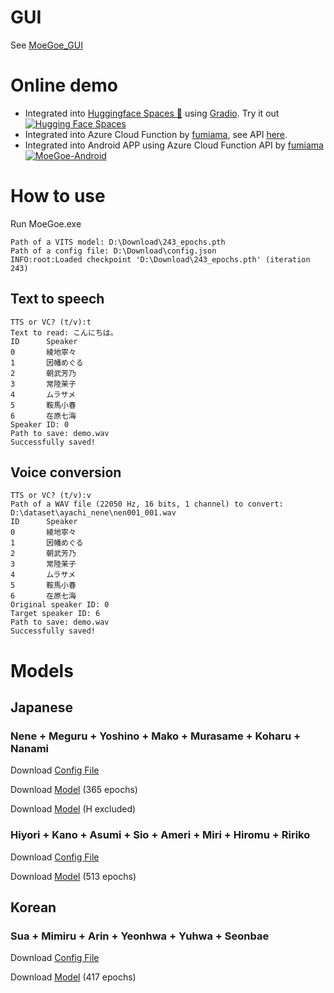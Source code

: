 # GUI
See [MoeGoe_GUI](https://github.com/CjangCjengh/MoeGoe_GUI)
# Online demo
- Integrated into [Huggingface Spaces 🤗](https://huggingface.co/spaces) using [Gradio](https://github.com/gradio-app/gradio). Try it out [![Hugging Face Spaces](https://img.shields.io/badge/%F0%9F%A4%97%20Hugging%20Face-Spaces-blue)](https://huggingface.co/spaces/skytnt/moe-japanese-tts)
- Integrated into Azure Cloud Function by [fumiama](https://github.com/fumiama), see API [here](https://github.com/fumiama/MoeGoe).
- Integrated into Android APP using Azure Cloud Function API by [fumiama](https://github.com/fumiama) [![MoeGoe-Android](https://img.shields.io/badge/MoeGoe-Android-orange)](https://github.com/fumiama/MoeGoe-Android)

# How to use
Run MoeGoe.exe
```
Path of a VITS model: D:\Download\243_epochs.pth
Path of a config file: D:\Download\config.json
INFO:root:Loaded checkpoint 'D:\Download\243_epochs.pth' (iteration 243)
```
## Text to speech
```
TTS or VC? (t/v):t
Text to read: こんにちは。
ID      Speaker
0       綾地寧々
1       因幡めぐる
2       朝武芳乃
3       常陸茉子
4       ムラサメ
5       鞍馬小春
6       在原七海
Speaker ID: 0
Path to save: demo.wav
Successfully saved!
```
## Voice conversion
```
TTS or VC? (t/v):v
Path of a WAV file (22050 Hz, 16 bits, 1 channel) to convert:
D:\dataset\ayachi_nene\nen001_001.wav
ID      Speaker
0       綾地寧々
1       因幡めぐる
2       朝武芳乃
3       常陸茉子
4       ムラサメ
5       鞍馬小春
6       在原七海
Original speaker ID: 0
Target speaker ID: 6
Path to save: demo.wav
Successfully saved!
```
# Models
## Japanese
### Nene + Meguru + Yoshino + Mako + Murasame + Koharu + Nanami
Download [Config File](https://sjtueducn-my.sharepoint.com/:u:/g/personal/cjang_cjengh_sjtu_edu_cn/Ed7PXqaBdllAki0TPpeZorgBFdnxirbX_AYGUIiIcWAYNg?e=avxkWs)

Download [Model](https://sjtueducn-my.sharepoint.com/:u:/g/personal/cjang_cjengh_sjtu_edu_cn/EXTQrTj-UJpItH3BmgIUvhgBNZk88P1tT_7GPNr4yegNyw?e=5mcwgl) (365 epochs)

Download [Model](https://sjtueducn-my.sharepoint.com/:u:/g/personal/cjang_cjengh_sjtu_edu_cn/EYH0aVcuLbVAgdTVRjmNNDgB8xSSBINAIHByWL1tp97hWg?e=ZvegdK) (H excluded)
### Hiyori + Kano + Asumi + Sio + Ameri + Miri + Hiromu + Ririko
Download [Config File](https://sjtueducn-my.sharepoint.com/:u:/g/personal/cjang_cjengh_sjtu_edu_cn/EbYG4z3PmwhKibN59Sb8GTkBHr7gvbz6tWtsuwkmtqB8oA?e=cbxH86)

Download [Model](https://sjtueducn-my.sharepoint.com/:u:/g/personal/cjang_cjengh_sjtu_edu_cn/ER31DYYGKEpBrAHCNZMIgJoBTKh9Cn-csfi8Bkg01GFsCA?e=yTewQr) (513 epochs)
## Korean
### Sua + Mimiru + Arin + Yeonhwa + Yuhwa + Seonbae
Download [Config File](https://sjtueducn-my.sharepoint.com/:u:/g/personal/cjang_cjengh_sjtu_edu_cn/EYXC9IqILZFJqe0kyFjb9XwBuLldZnQBEMGJxI3h_iYX3w?e=Q4GrVH)

Download [Model](https://sjtueducn-my.sharepoint.com/:u:/g/personal/cjang_cjengh_sjtu_edu_cn/ESfLsfGbqbJJkC6NmZ5R1TkBbVLvTLeLG3u8jB2UfA4jtQ?e=AlTmaR) (417 epochs)
